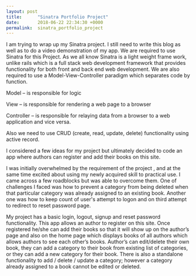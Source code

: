 ```yaml
---
layout: post
title:      "Sinatra Portfolio Project"
date:       2018-06-22 22:34:30 +0000
permalink:  sinatra_portfolio_project
---
```


I am trying to wrap up my Sinatra project. I still need to write this blog as well as to do a video demonstration of my app. We are required to use Sinatra for this Project. As we all know Sinatra is a light weight frame work, unlike rails which is a full stack web development framework that provides functionality for both front and back end web development. We are also required to use a Model-View-Controller paradigm which separates code by function.

Model – is responsible for logic

View – is responsible for rendering a web page to a browser

Controller – is responsible for relaying data from a browser to a web application and vice versa.

Also we need to use CRUD (create, read, update, delete) functionality using active record.

I considered a few ideas for my project but ultimately decided to code an app where authors can register and add their books on this site.

I was initially overwhelmed by the requirement of the project , and at the same time excited about using my newly acquired skill to practical use. I came across a few roadblocks but was able to overcome them. One of challenges I faced was how to prevent a category from being deleted when that particular category was already assigned to an existing book. Another one was how to keep count of user's attempt to logon and on third attempt to redirect to reset password page. 

My project has a basic login, logout, signup and reset password functionality. This app allows an author to register on this site.  Once registered he/she can add their books so that  it will show up on the author’s page and also on the home page which displays books of all authors which allows authors to see each other’s books. Author’s can edit/delete their own book, they can add a category to their book from existing list of categories, or they can add a new category for their book. There is also a standalone functionality to add / delete / update a category; however a category already assigned to a book cannot be edited or deleted.
